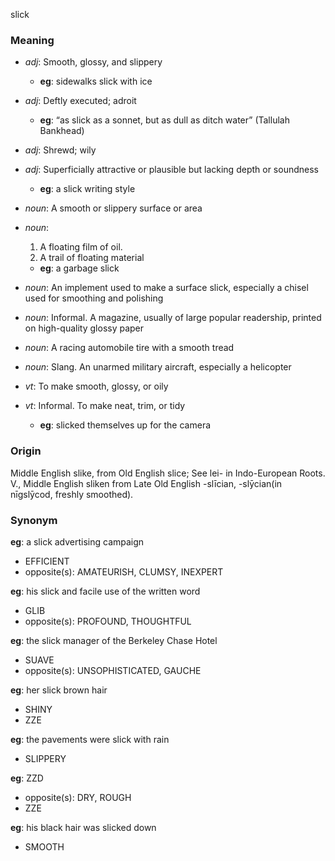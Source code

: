 slick
### Meaning
+ _adj_: Smooth, glossy, and slippery
    + __eg__: sidewalks slick with ice
+ _adj_: Deftly executed; adroit
    + __eg__: “as slick as a sonnet, but as dull as ditch water” (Tallulah Bankhead)
+ _adj_: Shrewd; wily
+ _adj_: Superficially attractive or plausible but lacking depth or soundness
    + __eg__: a slick writing style

+ _noun_: A smooth or slippery surface or area
+ _noun_:
   1. A floating film of oil.
   2. A trail of floating material
    + __eg__: a garbage slick
+ _noun_: An implement used to make a surface slick, especially a chisel used for smoothing and polishing
+ _noun_: Informal. A magazine, usually of large popular readership, printed on high-quality glossy paper
+ _noun_: A racing automobile tire with a smooth tread
+ _noun_: Slang. An unarmed military aircraft, especially a helicopter

+ _vt_: To make smooth, glossy, or oily
+ _vt_: Informal. To make neat, trim, or tidy
    + __eg__: slicked themselves up for the camera

### Origin

Middle English slike, from Old English slice; See lei- in Indo-European Roots. V., Middle English sliken from Late Old English -slīcian, -slȳcian(in nīgslȳcod, freshly smoothed).

### Synonym

__eg__: a slick advertising campaign

+ EFFICIENT
+ opposite(s): AMATEURISH, CLUMSY, INEXPERT

__eg__: his slick and facile use of the written word

+ GLIB
+ opposite(s): PROFOUND, THOUGHTFUL

__eg__: the slick manager of the Berkeley Chase Hotel

+ SUAVE
+ opposite(s): UNSOPHISTICATED, GAUCHE

__eg__: her slick brown hair

+ SHINY
+ ZZE

__eg__: the pavements were slick with rain

+ SLIPPERY

__eg__: ZZD

+ opposite(s): DRY, ROUGH
+ ZZE

__eg__: his black hair was slicked down

+ SMOOTH


